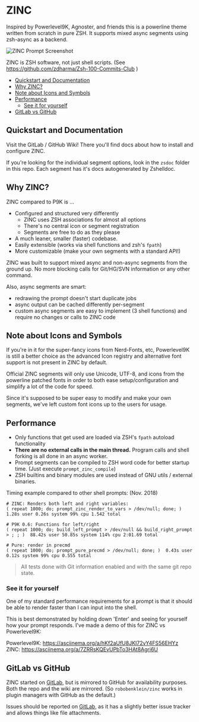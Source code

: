
# ZINC

Inspired by Powerlevel9K, Agnoster, and friends this is a powerline theme written from scratch in pure ZSH. It supports mixed async segments using zsh-async as a backend.

![ZINC Prompt Screenshot](presets/zinc-zsh-f-git-demo.png)

ZINC is ZSH software, not just shell scripts. (See https://github.com/zdharma/Zsh-100-Commits-Club )

<!-- START doctoc generated TOC please keep comment here to allow auto update -->
<!-- DON'T EDIT THIS SECTION, INSTEAD RE-RUN doctoc TO UPDATE -->


- [Quickstart and Documentation](#quickstart-and-documentation)
- [Why ZINC?](#why-zinc)
- [Note about Icons and Symbols](#note-about-icons-and-symbols)
- [Performance](#performance)
  - [See it for yourself](#see-it-for-yourself)
- [GitLab vs GitHub](#gitlab-vs-github)

<!-- END doctoc generated TOC please keep comment here to allow auto update -->

## Quickstart and Documentation

Visit the GitLab / GitHub Wiki! There you'll find docs about how to install and configure ZINC.

If you're looking for the individual segment options, look in the `zsdoc` folder in this repo. Each segment has it's docs autogenerated by Zshelldoc.

## Why ZINC?

ZINC compared to P9K is ...

 - Configured and structured very differently
   - ZINC uses ZSH associations for almost all options
   - There's no central icon or segment registration
   - Segments are free to do as they please
 - A much leaner, smaller (faster) codebase.
 - Easily extensible (works via shell functions and zsh's `fpath`)
 - More customizable (make your own segments with a standard API!)

ZINC was built to support mixed async and non-async segments from the ground up. No more blocking calls for Git/HG/SVN information or any other command.

Also, async segments are smart:

 - redrawing the prompt doesn't start duplicate jobs
 - async output can be cached differently per-segment
 - custom async segments are easy to implement (3 shell functions) and require no changes or calls to ZINC code

## Note about Icons and Symbols

If you're in it for the super-fancy icons from Nerd-Fonts, etc, Powerlevel9K is still a better choice as the advanced Icon registry and alternative font support is not present in ZINC by default.

Official ZINC segments will only use Unicode, UTF-8, and icons from the powerline patched fonts in order to both ease setup/configuration and simplify a lot of the code for speed.

Since it's supposed to be super easy to modify and make your own segments, we've left custom font icons up to the users for usage.

## Performance

 - Only functions that get used are loaded via ZSH's `fpath` autoload functionality
 - **There are no external calls in the main thread.** Program calls and shell forking is all done in an async worker.
 - Prompt segments can be compiled to ZSH word code for better startup time. (Just execute `prompt_zinc_compile`)
 - ZSH builtins and binary modules are used instead of GNU utils / external binaries.

Timing example compared to other shell prompts: (Nov. 2018)
```
# ZINC: Renders both left and right variables:
( repeat 1000; do; prompt_zinc_render_to_vars > /dev/null; done; )  1.28s user 0.26s system 99% cpu 1.542 total

# P9K 0.6: Functions for left/right
( repeat 1000; do; build_left_prompt > /dev/null && build_right_prompt > ; ; )  88.42s user 50.85s system 114% cpu 2:01.69 total

# Pure: render in precmd
( repeat 1000; do; prompt_pure_precmd > /dev/null; done; )  0.43s user 0.12s system 99% cpu 0.555 total

```
> All tests done with Git information enabled and with the same git repo state.

### See it for yourself

One of my standard performance requirements for a prompt is that it should be able to render faster than I can input into the shell.

This is best demonstrated by holding down 'Enter' and seeing for yourself how your prompt responds. I've made a demo of this for ZINC vs Powerlevel9K:

Powerlevel9K: https://asciinema.org/a/hKf2aUfU8JKI72vY4FS56EHYz  
ZINC: https://asciinema.org/a/7ZRRsKQEvUPbTo3HAt8Agri6U

## GitLab vs GitHub

ZINC started on [GitLab](https://gitlab.com/robobenklein/zinc), but is mirrored to GitHub for availability purposes. Both the repo and the wiki are mirrored. (So `robobenklein/zinc` works in plugin managers with GitHub as the default.)

Issues should be reported on [GitLab](https://gitlab.com/robobenklein/zinc/issues), as it has a slightly better issue tracker and allows things like file attachments.
